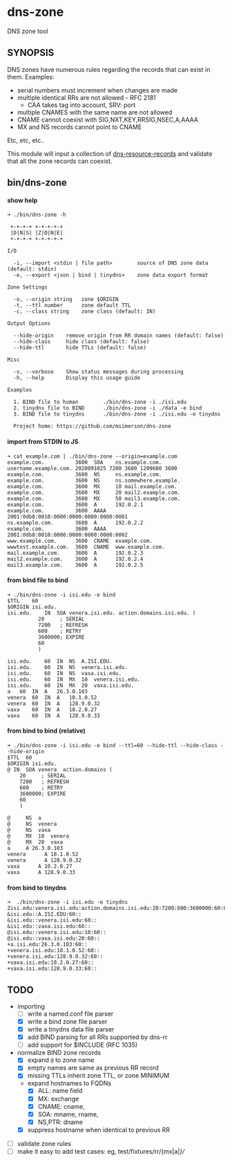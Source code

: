 # dns-zone

DNS zone tool


## SYNOPSIS

DNS zones have numerous rules regarding the records that can exist in them. Examples:

- serial numbers must increment when changes are made
- multiple identical RRs are not allowed - RFC 2181
    - CAA takes tag into account, SRV: port
- multiple CNAMES with the same name are not allowed
- CNAME cannot coexist with SIG,NXT,KEY,RRSIG,NSEC,A,AAAA
- MX and NS records cannot point to CNAME

Etc, etc, etc..

This module will input a collection of [dns-resource-records](https://github.com/msimerson/dns-resource-record) and validate that all the zone records can coexist.


## bin/dns-zone

#### show help

````
➜ ./bin/dns-zone -h

 +-+-+-+ +-+-+-+-+
 |D|N|S| |Z|O|N|E|
 +-+-+-+ +-+-+-+-+

I/O

  -i, --import <stdin | file path>        source of DNS zone data (default: stdin)
  -e, --export <json | bind | tinydns>    zone data export format

Zone Settings

  -o, --origin string   zone $ORIGIN
  -t, --ttl number      zone default TTL
  -c, --class string    zone class (default: IN)

Output Options

  --hide-origin    remove origin from RR domain names (default: false)
  --hide-class     hide class (default: false)
  --hide-ttl       hide TTLs (default: false)

Misc

  -v, --verbose    Show status messages during processing
  -h, --help       Display this usage guide

Examples

  1. BIND file to human        ./bin/dns-zone -i ./isi.edu
  2. tinydns file to BIND      ./bin/dns-zone -i ./data -e bind
  3. BIND file to tinydns      ./bin/dns-zone -i ./isi.edu -e tinydns

  Project home: https://github.com/msimerson/dns-zone
````


#### import from STDIN to JS

````
➜ cat example.com | ./bin/dns-zone --origin=example.com
example.com.          3600  SOA    ns.example.com. username.example.com. 2020091025 7200 3600 1209600 3600
example.com.          3600  NS     ns.example.com.
example.com.          3600  NS     ns.somewhere.example.
example.com.          3600  MX     10 mail.example.com.
example.com.          3600  MX     20 mail2.example.com.
example.com.          3600  MX     50 mail3.example.com.
example.com.          3600  A      192.0.2.1
example.com.          3600  AAAA   2001:0db8:0010:0000:0000:0000:0000:0001
ns.example.com.       3600  A      192.0.2.2
example.com.          3600  AAAA   2001:0db8:0010:0000:0000:0000:0000:0002
www.example.com.      3600  CNAME  example.com.
wwwtest.example.com.  3600  CNAME  www.example.com.
mail.example.com.     3600  A      192.0.2.3
mail2.example.com.    3600  A      192.0.2.4
mail3.example.com.    3600  A      192.0.2.5
````

#### from bind file to bind

````
➜ ./bin/dns-zone -i isi.edu -e bind
$TTL    60
$ORIGIN isi.edu.
isi.edu.    IN  SOA venera.isi.edu. action.domains.isi.edu. (
          20     ; SERIAL
          7200   ; REFRESH
          600    ; RETRY
          3600000; EXPIRE
          60
          )

isi.edu.    60  IN  NS  A.ISI.EDU.
isi.edu.    60  IN  NS  venera.isi.edu.
isi.edu.    60  IN  NS  vaxa.isi.edu.
isi.edu.    60  IN  MX  10  venera.isi.edu.
isi.edu.    60  IN  MX  20  vaxa.isi.edu.
a   60  IN  A   26.3.0.103
venera  60  IN  A   10.1.0.52
venera  60  IN  A   128.9.0.32
vaxa    60  IN  A   10.2.0.27
vaxa    60  IN  A   128.9.0.33
````

#### from bind to bind (relative)

````
➜ ./bin/dns-zone -i isi.edu -e bind --ttl=60 --hide-ttl --hide-class --hide-origin
$TTL  60
$ORIGIN isi.edu.
@ IN  SOA venera  action.domains (
    20     ; SERIAL
    7200   ; REFRESH
    600    ; RETRY
    3600000; EXPIRE
    60
    )

@     NS  a
@     NS  venera
@     NS  vaxa
@     MX  10  venera
@     MX  20  vaxa
a     A 26.3.0.103
venera      A 10.1.0.52
venera      A 128.9.0.32
vaxa      A 10.2.0.27
vaxa      A 128.9.0.33
````


#### from bind to tinydns

````
➜  ./bin/dns-zone -i isi.edu -e tinydns
Zisi.edu:venera.isi.edu:action.domains.isi.edu:20:7200:600:3600000:60:60::
&isi.edu::A.ISI.EDU:60::
&isi.edu::venera.isi.edu:60::
&isi.edu::vaxa.isi.edu:60::
@isi.edu::venera.isi.edu:10:60::
@isi.edu::vaxa.isi.edu:20:60::
+a.isi.edu:26.3.0.103:60::
+venera.isi.edu:10.1.0.52:60::
+venera.isi.edu:128.9.0.32:60::
+vaxa.isi.edu:10.2.0.27:60::
+vaxa.isi.edu:128.9.0.33:60::
````

## TODO

- importing
    - [ ] write a named.conf file parser
    - [x] write a bind zone file parser
    - [x] write a tinydns data file parser
    - [x] add BIND parsing for all RRs supported by dns-rr
    - [ ] add support for $INCLUDE (RFC 1035)
- normalize BIND zone records
    - [x] expand `@` to zone name
    - [x] empty names are same as previous RR record
    - [x] missing TTLs inherit zone TTL, or zone MINIMUM
    - expand hostnames to FQDNs
        - [x] ALL: name field
        - [x] MX: exchange
        - [x] CNAME: cname,
        - [x] SOA: mname, rname,
        - [x] NS,PTR: dname
    - [x] suppress hostname when identical to previous RR
- [ ] validate zone rules
- [ ] make it easy to add test cases: eg, test/fixtures/rr/{mx|a|*}/*
